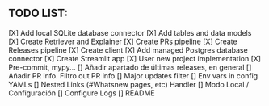 
## TODO LIST:

[X] Add local SQLite database connector
[X] Add tables and data models
[X] Create Retriever and Explainer
[X] Create PRs pipeline
[X] Create Releases pipeline
[X] Create client
[X] Add managed Postgres database connector
[X] Create Streamlit app
[X] User new project implementation
[X] Pre-commit, mypy...
[] Añadir apartado de últimas releases, en general
[] Añadir PR info. Filtro out PR info
[] Major updates filter
[] Env vars in config YAMLs
[] Nested Links (#Whatsnew pages, etc) Handler
[] Modo Local / Configuración
[] Configure Logs
[] README
